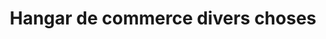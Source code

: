 ---
title: "Hangar de commerce divers choses"
url: /yomadou-doukono/hangar-de-commerce-divers-choses/
shop: Lebensmittel
---